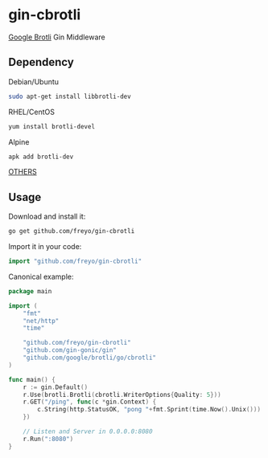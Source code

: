 # gin-cbrotli
[Google Brotli](https://github.com/google/brotli) Gin Middleware

## Dependency

Debian/Ubuntu

```sh
sudo apt-get install libbrotli-dev
```

RHEL/CentOS

```sh
yum install brotli-devel
```

Alpine

```sh
apk add brotli-dev
```

[OTHERS](https://pkgs.org/search/?q=brotli)

## Usage

Download and install it:

```sh
go get github.com/freyo/gin-cbrotli
```

Import it in your code:

```go
import "github.com/freyo/gin-cbrotli"
```

Canonical example:

```go
package main

import (
	"fmt"
	"net/http"
	"time"

	"github.com/freyo/gin-cbrotli"
	"github.com/gin-gonic/gin"
	"github.com/google/brotli/go/cbrotli"
)

func main() {
	r := gin.Default()
	r.Use(brotli.Brotli(cbrotli.WriterOptions{Quality: 5}))
	r.GET("/ping", func(c *gin.Context) {
		c.String(http.StatusOK, "pong "+fmt.Sprint(time.Now().Unix()))
	})

	// Listen and Server in 0.0.0.0:8080
	r.Run(":8080")
}
```
